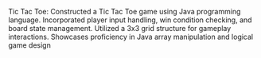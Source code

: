 Tic Tac Toe: 
Constructed a Tic Tac Toe game using Java programming language.
Incorporated player input handling, win condition checking, and board state management.
Utilized a 3x3 grid structure for gameplay interactions.
Showcases proficiency in Java array manipulation and logical game design
